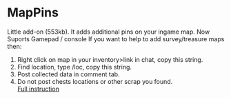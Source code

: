 # MapPins
Little add-on (553kb). It adds additional pins on your ingame map.
Now Suports Gamepad / console
If you want to help to add survey/treasure maps then:
1. Right click on map in your inventory>link in chat, copy this string.
2. Find location, type /loc, copy this string.
3. Post collected data in comment tab.
4. Do not post chests locations or other scrap you found.<br/>
[Full instruction](https://forum.bandits-clan.ru/topic/75303-map-pins-collecting-data/?tab=comments#comment-1198876)
